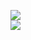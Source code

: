 [![](https://img.shields.io/badge/Made%20With-Github%20Spray-lightgrey.svg?style=for-the-badge&logo=github)](https://github.com/Annihil/github-spray#25606)  
[![](https://i.imgur.com/2DrTn0Z.gif)](https://github.com/Annihil/github-spray)